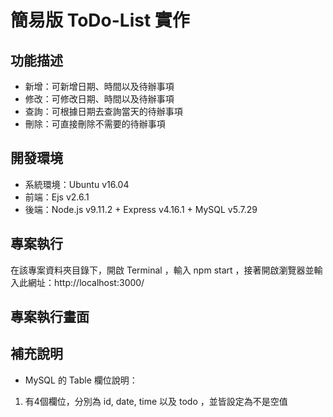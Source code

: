 # 簡易版 ToDo-List 實作

## 功能描述

* 新增：可新增日期、時間以及待辦事項  
* 修改：可修改日期、時間以及待辦事項  
* 查詢：可根據日期去查詢當天的待辦事項  
* 刪除：可直接刪除不需要的待辦事項

## 開發環境

* 系統環境：Ubuntu v16.04
* 前端：Ejs v2.6.1  
* 後端：Node.js v9.11.2 + Express v4.16.1 + MySQL v5.7.29

## 專案執行

在該專案資料夾目錄下，開啟 Terminal ，輸入 npm start ，接著開啟瀏覽器並輸入此網址：http://localhost:3000/

## 專案執行畫面

## 補充說明

* MySQL 的 Table 欄位說明：  
1. 有4個欄位，分別為 id, date, time 以及 todo ，並皆設定為不是空值 



